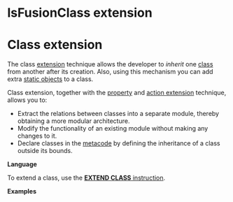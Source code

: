 # lsFusionClass extension

# Class extension

The class [extension](lsFusionExtensions.md) technique allows the developer to *inherit* one [class](lsFusionClasses.md) from another after its creation. Also, using this mechanism you can add extra [static objects](lsFusionStatic_objects.md) to a class.

Class extension, together with the [property](lsFusionProperty_extension.md) and [action extension](lsFusionAction_extension.md) technique, allows you to:

-   Extract the relations between classes into a separate module, thereby obtaining a more modular architecture.
-   Modify the functionality of an existing module without making any changes to it.
-   Declare classes in the [metacode](lsFusionMetaprogramming.md) by defining the inheritance of a class outside its bounds.

**Language**

To extend a class, use the [**EXTEND CLASS** instruction](lsFusionEXTEND_CLASS_instruction.md).

**Examples**


